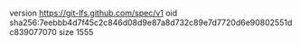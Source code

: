 version https://git-lfs.github.com/spec/v1
oid sha256:7eebbb4d7f45c2c846d08d9e87a8d732c89e7d7720d6e90802551dc839077070
size 1555
